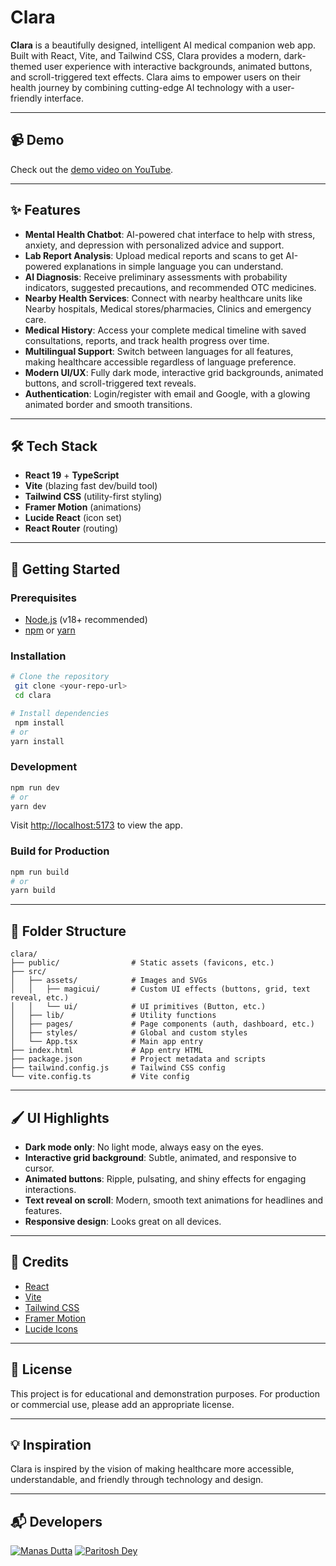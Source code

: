 # Clara

**Clara** is a beautifully designed, intelligent AI medical companion web app. Built with React, Vite, and Tailwind CSS, Clara provides a modern, dark-themed user experience with interactive backgrounds, animated buttons, and scroll-triggered text effects. Clara aims to empower users on their health journey by combining cutting-edge AI technology with a user-friendly interface.

---

## 📹 Demo

Check out the [demo video on YouTube](https://youtu.be/i1PQAsDsBjY?si=P9gro8BAp1rwOMOw).

---

## ✨ Features

- **Mental Health Chatbot**: AI-powered chat interface to help with stress, anxiety, and depression with personalized advice and support.
- **Lab Report Analysis**: Upload medical reports and scans to get AI-powered explanations in simple language you can understand.
- **AI Diagnosis**: Receive preliminary assessments with probability indicators, suggested precautions, and recommended OTC medicines.
- **Nearby Health Services**: Connect with nearby healthcare units like Nearby hospitals, Medical stores/pharmacies, Clinics and emergency care.
- **Medical History**: Access your complete medical timeline with saved consultations, reports, and track health progress over time.
- **Multilingual Support**: Switch between languages for all features, making healthcare accessible regardless of language preference.
- **Modern UI/UX**: Fully dark mode, interactive grid backgrounds, animated buttons, and scroll-triggered text reveals.
- **Authentication**: Login/register with email and Google, with a glowing animated border and smooth transitions.

---

## 🛠️ Tech Stack

- **React 19** + **TypeScript**
- **Vite** (blazing fast dev/build tool)
- **Tailwind CSS** (utility-first styling)
- **Framer Motion** (animations)
- **Lucide React** (icon set)
- **React Router** (routing)

---

## 🚀 Getting Started

### Prerequisites
- [Node.js](https://nodejs.org/) (v18+ recommended)
- [npm](https://www.npmjs.com/) or [yarn](https://yarnpkg.com/)

### Installation

```bash
# Clone the repository
 git clone <your-repo-url>
 cd clara

# Install dependencies
 npm install
# or
yarn install
```

### Development

```bash
npm run dev
# or
yarn dev
```

Visit [http://localhost:5173](http://localhost:5173) to view the app.

### Build for Production

```bash
npm run build
# or
yarn build
```

---

## 📁 Folder Structure

```
clara/
├── public/                # Static assets (favicons, etc.)
├── src/
│   ├── assets/            # Images and SVGs
│   │   ├── magicui/       # Custom UI effects (buttons, grid, text reveal, etc.)
│   │   └── ui/            # UI primitives (Button, etc.)
│   ├── lib/               # Utility functions
│   ├── pages/             # Page components (auth, dashboard, etc.)
│   ├── styles/            # Global and custom styles
│   └── App.tsx            # Main app entry
├── index.html             # App entry HTML
├── package.json           # Project metadata and scripts
├── tailwind.config.js     # Tailwind CSS config
└── vite.config.ts         # Vite config
```

---

## 🖌️ UI Highlights
- **Dark mode only**: No light mode, always easy on the eyes.
- **Interactive grid background**: Subtle, animated, and responsive to cursor.
- **Animated buttons**: Ripple, pulsating, and shiny effects for engaging interactions.
- **Text reveal on scroll**: Modern, smooth text animations for headlines and features.
- **Responsive design**: Looks great on all devices.

---

## 🙏 Credits
- [React](https://react.dev/)
- [Vite](https://vitejs.dev/)
- [Tailwind CSS](https://tailwindcss.com/)
- [Framer Motion](https://www.framer.com/motion/)
- [Lucide Icons](https://lucide.dev/)

---

## 📄 License

This project is for educational and demonstration purposes. For production or commercial use, please add an appropriate license.

---

## 💡 Inspiration
Clara is inspired by the vision of making healthcare more accessible, understandable, and friendly through technology and design. 

---

## 📬 Developers

[![Manas Dutta](https://avatars.githubusercontent.com/u/122201926?size=50)](https://github.com/manasdutta04 "Manas on GitHub") [![Paritosh Dey](https://avatars.githubusercontent.com/u/140790221?size=50)](https://github.com/paritoshdey-dev "Paritosh on GitHub")
